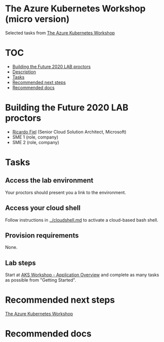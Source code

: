 # The Azure Kubernetes Workshop (micro version)

Selected tasks from [The Azure Kubernetes Workshop](https://aksworkshop.io/)


# TOC

* [Building the Future 2020 LAB proctors](#building-the-future-2020-lab-proctors)
* [Description](#description)
* [Tasks](#tasks)
* [Recommended next steps](#recommended-next-steps)
* [Recommended docs](#recommended-docs)

# Building the Future 2020 LAB proctors

* [Ricardo Fiel](https://github.com/shoegazerpt) (Senior Cloud Solution Architect, Microsoft)
* SME 1 (role, company)
* SME 2 (role, company)

# Tasks

## Access the lab environment

Your proctors should present you a link to the environment.

## Access your cloud shell

Follow instructions in [../cloudshell.md](../cloudshell.md) to activate a cloud-based bash shell.

## Provision requirements

None.

## Lab steps

Start at [AKS Workshop - Application Overview](https://aksworkshop.io/#appoverview) and complete as many tasks as possible from "Getting Started".

# Recommended next steps

[The Azure Kubernetes Workshop](https://aksworkshop.io/)

# Recommended docs
